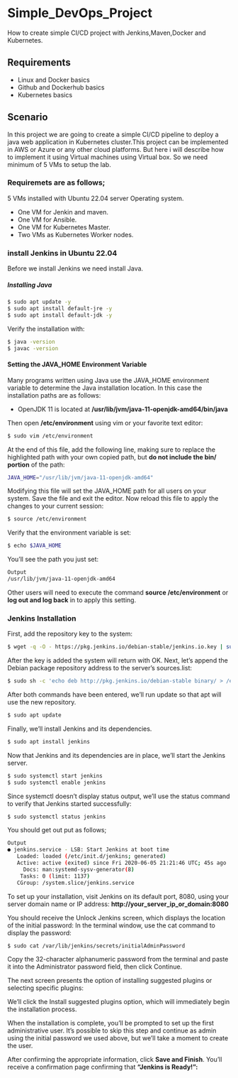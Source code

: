 # Simple_DevOps_Project
How to create simple CI/CD project with Jenkins,Maven,Docker and Kubernetes.
## Requirements
- Linux and Docker basics
- Github and Dockerhub basics
- Kubernetes basics
## Scenario
In this project we are going to create a simple CI/CD pipeline to deploy a java web application in Kubernetes cluster.This project can be implemented in AWS or Azure or any other cloud platforms. But here i will describe how to implement it using Virtual machines using Virtual box. So we need minimum of 5 VMs to setup the lab.
### Requiremets are as follows;

 5 VMs installed with Ubuntu 22.04 server Operating system.
 - One VM for Jenkin and maven.
 - One VM for Ansible.
 - One  VM for Kubernetes Master.
 - Two VMs as Kubernetes Worker nodes.
### install Jenkins in Ubuntu 22.04
Before we install Jenkins we need install Java.
##### Installing Java

```sh
$ sudo apt update -y
$ sudo apt install default-jre -y
$ sudo apt install default-jdk -y
```
Verify the installation with:
```sh
$ java -version
$ javac -version
```
#### Setting the JAVA_HOME Environment Variable
Many programs written using Java use the JAVA_HOME environment variable to determine the Java installation location.
In this case the installation paths are as follows:
- OpenJDK 11 is located at **/usr/lib/jvm/java-11-openjdk-amd64/bin/java**

Then open **/etc/environment** using vim or your favorite text editor:
```sh
$ sudo vim /etc/environment
```
At the end of this file, add the following line, making sure to replace the highlighted path with your own copied path, but **do not include the bin/ portion** of the path:
```sh
JAVA_HOME="/usr/lib/jvm/java-11-openjdk-amd64"
```
Modifying this file will set the JAVA_HOME path for all users on your system.
Save the file and exit the editor.
Now reload this file to apply the changes to your current session:
```sh
$ source /etc/environment
```
Verify that the environment variable is set:
```sh
$ echo $JAVA_HOME
```
You’ll see the path you just set:
```sh
Output
/usr/lib/jvm/java-11-openjdk-amd64
```
Other users will need to execute the command **source /etc/environment** or **log out and log back** in to apply this setting.
### Jenkins Installation
First, add the repository key to the system:
```sh
$ wget -q -O - https://pkg.jenkins.io/debian-stable/jenkins.io.key | sudo apt-key add -
```
After the key is added the system will return with OK.
Next, let’s append the Debian package repository address to the server’s sources.list:
```sh
$ sudo sh -c 'echo deb http://pkg.jenkins.io/debian-stable binary/ > /etc/apt/sources.list.d/jenkins.list'
```
After both commands have been entered, we’ll run update so that apt will use the new repository.
```sh
$ sudo apt update
```
Finally, we’ll install Jenkins and its dependencies.
```sh
$ sudo apt install jenkins
```
Now that Jenkins and its dependencies are in place, we’ll start the Jenkins server.
```sh
$ sudo systemctl start jenkins
$ sudo systemctl enable jenkins
```
Since systemctl doesn’t display status output, we’ll use the status command to verify that Jenkins started successfully:
```sh
$ sudo systemctl status jenkins
```
You should get out put as follows;
```sh
Output
● jenkins.service - LSB: Start Jenkins at boot time
   Loaded: loaded (/etc/init.d/jenkins; generated)
   Active: active (exited) since Fri 2020-06-05 21:21:46 UTC; 45s ago
     Docs: man:systemd-sysv-generator(8)
    Tasks: 0 (limit: 1137)
   CGroup: /system.slice/jenkins.service
```
To set up your installation, visit Jenkins on its default port, 8080, using your server domain name or IP address: **http://your_server_ip_or_domain:8080**

You should receive the Unlock Jenkins screen, which displays the location of the initial password:
In the terminal window, use the cat command to display the password:
```sh
$ sudo cat /var/lib/jenkins/secrets/initialAdminPassword
```
Copy the 32-character alphanumeric password from the terminal and paste it into the Administrator password field, then click Continue.

The next screen presents the option of installing suggested plugins or selecting specific plugins:

We’ll click the Install suggested plugins option, which will immediately begin the installation process.

When the installation is complete, you’ll be prompted to set up the first administrative user. It’s possible to skip this step and continue as admin using the initial password we used above, but we’ll take a moment to create the user.

After confirming the appropriate information, click **Save and Finish**. You’ll receive a confirmation page confirming that **“Jenkins is Ready!”:**
